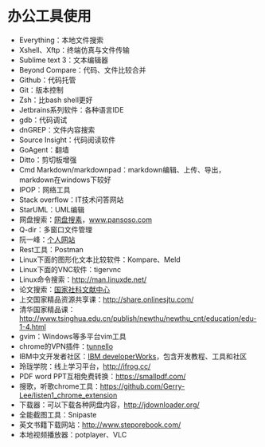 # 办公工具使用
 - Everything：本地文件搜索
 - Xshell、Xftp：终端仿真与文件传输
 - Sublime text 3：文本编辑器
 - Beyond Compare：代码、文件比较合并
 - Github：代码托管
 - Git：版本控制
 - Zsh：比bash shell更好
 - Jetbrains系列软件：各种语言IDE
 - gdb：代码调试
 - dnGREP：文件内容搜索
 - Source Insight：代码阅读软件
 - GoAgent：翻墙
 - Ditto：剪切板增强
 - Cmd Markdown/markdownpad：markdown编辑、上传、导出，markdown在windows下较好
 - IPOP：网络工具
 - Stack overflow：IT技术问答网站
 - StarUML：UML编辑
 - 网盘搜索：[网盘搜素](http://www.wangpansou.cn/ "点击进入")，www.pansoso.com
 - Q-dir：多窗口文件管理
 - 阮一峰：[个人网站](http://www.ruanyifeng.com/home.html)
 - Rest工具：Postman
 - Linux下面的图形化文本比较软件：Kompare、Meld
 - Linux下面的VNC软件：tigervnc
 - Linux命令搜索：http://man.linuxde.net/
 - 论文搜索：[国家社科文献中心](http://ncpssd.org/index.aspx)
 - 上交国家精品资源共享课：http://share.onlinesjtu.com/
 - 清华国家精品课：http://www.tsinghua.edu.cn/publish/newthu/newthu_cnt/education/edu-1-4.html
 - gvim：Windows等多平台vim工具
 - chrome的VPN插件：[tunnello](https://tunnello.com)
 - IBM中文开发者社区：[IBM developerWorks](https://www.ibm.com/developerworks/cn/)，包含开发教程、工具和社区
 - 玲珑学院：线上学习平台，http://ifrog.cc/
 - PDF word PPT互相免费转换：https://smallpdf.com/
 - 搜歌，听歌chrome工具：https://github.com/Gerry-Lee/listen1_chrome_extension
 - 下载器：可以下载各种网盘内容，http://jdownloader.org/
 - 全能截图工具：Snipaste
 - 英文书籍下载网站：http://www.steporebook.com/
 - 本地视频播放器：potplayer、VLC